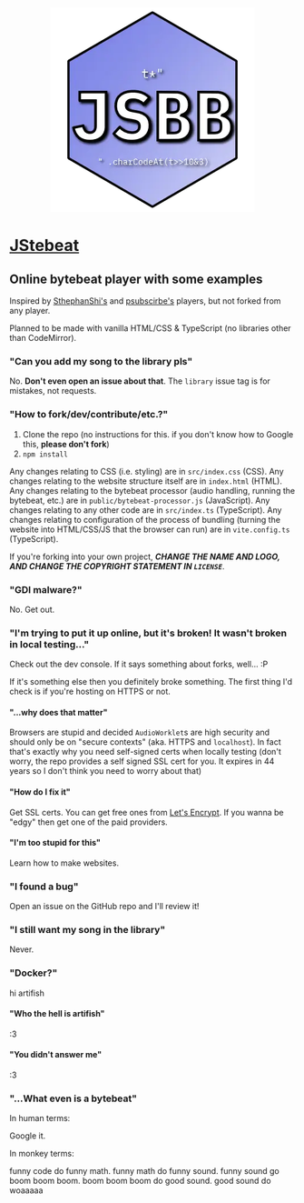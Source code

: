 [<p align="center"><img src="public/jstebeat-logo.webp" alt="JStebeat logo"></p>](https://butterroach.github.io/jstebeat/)

# [JStebeat](https://butterroach.github.io/jstebeat/)
## Online bytebeat player with some examples

Inspired by [SthephanShi's](https://www.dollchan.net/bytebeat) and
[psubscirbe's](https://psubscirbe-bytebeat.neocities.org/) players, but not forked from any player.

Planned to be made with vanilla HTML/CSS & TypeScript (no libraries other than CodeMirror).

### "Can you add my song to the library pls"

No. **Don't even open an issue about that**. The `library` issue tag is for mistakes, not requests.

### "How to fork/dev/contribute/etc.?"

1. Clone the repo (no instructions for this. if you don't know how to Google this, **please don't fork**)
2. `npm install`

Any changes relating to CSS (i.e. styling) are in `src/index.css` (CSS).
Any changes relating to the website structure itself are in `index.html` (HTML).
Any changes relating to the bytebeat processor (audio handling, running the bytebeat, etc.) are in `public/bytebeat-processor.js` (JavaScript).
Any changes relating to any other code are in `src/index.ts` (TypeScript).
Any changes relating to configuration of the process of bundling (turning the website into HTML/CSS/JS that the browser can run) are in `vite.config.ts` (TypeScript).

If you're forking into your own project, ***__CHANGE THE NAME AND LOGO, AND CHANGE THE COPYRIGHT STATEMENT IN `LICENSE`__***.

### "GDI malware?"

No. Get out.

### "I'm trying to put it up online, but it's broken! It wasn't broken in local testing..."

Check out the dev console. If it says something about forks, well... :P

If it's something else then you definitely broke something. The first thing I'd check is if you're hosting on HTTPS or
not.

#### "...why does that matter"

Browsers are stupid and decided `AudioWorklet`s are high security and should only be on "secure contexts" (aka. HTTPS
and `localhost`). In fact that's exactly why you need self-signed certs when locally testing (don't worry, the repo
provides a self signed SSL cert for you. It expires in 44 years so I don't think you need to worry about that)

#### "How do I fix it"

Get SSL certs. You can get free ones from [Let's Encrypt](https://letsencrypt.org/). If you wanna be "edgy" then get one
of the paid providers.

#### "I'm too stupid for this"

Learn how to make websites.

### "I found a bug"

Open an issue on the GitHub repo and I'll review it!

### "I still want my song in the library"

Never.

### "Docker?"

hi artifish

#### "Who the hell is artifish"

:3

#### "You didn't answer me"

:3

### "...What even is a bytebeat"

In human terms:

Google it.

In monkey terms:

funny code do funny math. funny math do funny sound. funny sound go boom boom boom. boom boom boom do good sound. good
sound do woaaaaa 
